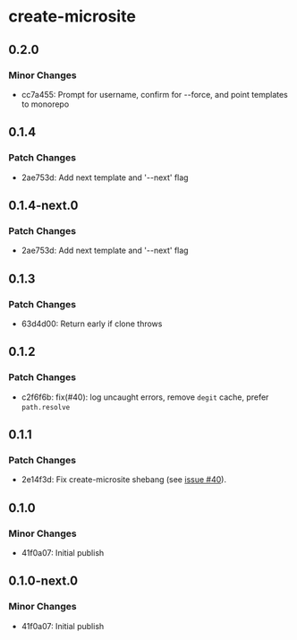 # create-microsite

## 0.2.0
### Minor Changes

- cc7a455: Prompt for username, confirm for --force, and point templates to monorepo

## 0.1.4

### Patch Changes

- 2ae753d: Add next template and '--next' flag

## 0.1.4-next.0

### Patch Changes

- 2ae753d: Add next template and '--next' flag

## 0.1.3

### Patch Changes

- 63d4d00: Return early if clone throws

## 0.1.2

### Patch Changes

- c2f6f6b: fix(#40): log uncaught errors, remove `degit` cache, prefer `path.resolve`

## 0.1.1

### Patch Changes

- 2e14f3d: Fix create-microsite shebang (see [issue #40](https://github.com/natemoo-re/microsite/issues/40)).

## 0.1.0

### Minor Changes

- 41f0a07: Initial publish

## 0.1.0-next.0

### Minor Changes

- 41f0a07: Initial publish
